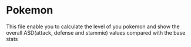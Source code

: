 # Pokemon
This file enable you to calculate the level of you pokemon and show the overall ASD(attack, defense and stammie) values compared with the base stats
